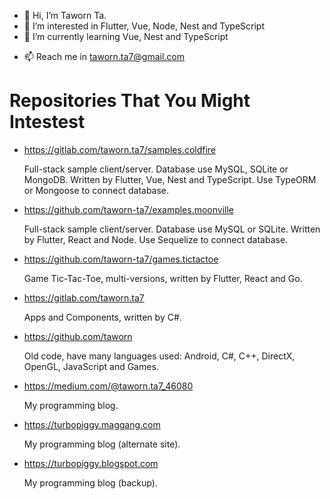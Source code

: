 * 👋 Hi, I’m Taworn Ta.
* 👀 I’m interested in Flutter, Vue, Node, Nest and TypeScript
* 🌱 I’m currently learning Vue, Nest and TypeScript
<!--
* 💞️ I’m looking to collaborate on ...
-->
* 📫 Reach me in taworn.ta7@gmail.com

<!---
taworn-ta7/taworn-ta7 is a ✨ special ✨ repository because its `README.md` (this file) appears on your GitHub profile.
You can click the Preview link to take a look at your changes.
--->

# Repositories That You Might Intestest

* https://gitlab.com/taworn.ta7/samples.coldfire

	Full-stack sample client/server.  Database use MySQL, SQLite or MongoDB.  Written by Flutter, Vue, Nest and TypeScript.  Use TypeORM or Mongoose to connect database.

* https://github.com/taworn-ta7/examples.moonville

	Full-stack sample client/server.  Database use MySQL or SQLite.  Written by Flutter, React and Node.  Use Sequelize to connect database.

* https://github.com/taworn-ta7/games.tictactoe

	Game Tic-Tac-Toe, multi-versions, written by Flutter, React and Go.

* https://gitlab.com/taworn.ta7

	Apps and Components, written by C#.

* https://github.com/taworn

	Old code, have many languages used: Android, C#, C++, DirectX, OpenGL, JavaScript and Games.

* https://medium.com/@taworn.ta7_46080

	My programming blog.

* https://turbopiggy.maggang.com

	My programming blog (alternate site).

* https://turbopiggy.blogspot.com

	My programming blog (backup).

